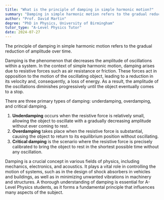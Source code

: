```yaml
---
title: "What is the principle of damping in simple harmonic motion?"
summary: "Damping in simple harmonic motion refers to the gradual reduction of amplitude over time, indicating a loss of energy in the system."
author: "Prof. David Martin"
degree: "PhD in Physics, University of Birmingham"
tutor_type: "A-Level Physics Tutor"
date: 2024-07-27
---
```


The principle of damping in simple harmonic motion refers to the gradual reduction of amplitude over time.

Damping is the phenomenon that decreases the amplitude of oscillations within a system. In the context of simple harmonic motion, damping arises due to resistive forces such as air resistance or friction. These forces act in opposition to the motion of the oscillating object, leading to a reduction in its velocity and, consequently, a loss of energy. As a result, the amplitude of the oscillations diminishes progressively until the object eventually comes to a stop.

There are three primary types of damping: underdamping, overdamping, and critical damping. 

1. **Underdamping** occurs when the resistive force is relatively small, allowing the object to oscillate with a gradually decreasing amplitude without ever coming to rest.
2. **Overdamping** takes place when the resistive force is substantial, causing the object to return to its equilibrium position without oscillating.
3. **Critical damping** is the scenario where the resistive force is precisely calibrated to bring the object to rest in the shortest possible time without any oscillation.

Damping is a crucial concept in various fields of physics, including mechanics, electronics, and acoustics. It plays a vital role in controlling the motion of systems, such as in the design of shock absorbers in vehicles and buildings, as well as in minimizing unwanted vibrations in machinery and structures. A thorough understanding of damping is essential for A-Level Physics students, as it forms a fundamental principle that influences many aspects of the subject.
    